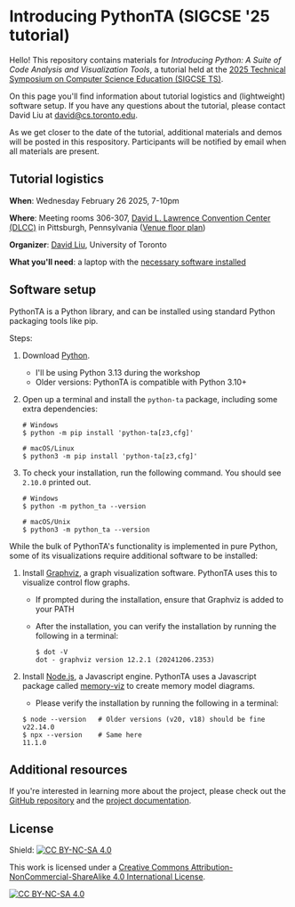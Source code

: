 # Introducing PythonTA (SIGCSE '25 tutorial)

Hello! This repository contains materials for _Introducing Python: A Suite of Code Analysis and Visualization Tools_, a tutorial held at the [2025 Technical Symposium on Computer Science Education (SIGCSE TS)](https://sigcse2025.sigcse.org/).

On this page you'll find information about tutorial logistics and (lightweight) software setup.
If you have any questions about the tutorial, please contact David Liu at [david@cs.toronto.edu](mailto:david@cs.toronto.edu).

As we get closer to the date of the tutorial, additional materials and demos will be posted in this respository.
Participants will be notified by email when all materials are present.

## Tutorial logistics

**When**: Wednesday February 26 2025, 7-10pm

**Where**: Meeting rooms 306-307, [David L. Lawrence Convention Center (DLCC)](https://www.pittsburghcc.com/) in Pittsburgh, Pennsylvania ([Venue floor plan](https://sigcse2025.sigcse.org/attending/Venue))

**Organizer**: [David Liu](https://www.cs.toronto.edu/~david/), University of Toronto

**What you'll need**: a laptop with the [necessary software installed](#software-setup)

## Software setup

PythonTA is a Python library, and can be installed using standard Python packaging tools like pip.

Steps:

1. Download [Python](https://www.python.org/downloads/).
    - I'll be using Python 3.13 during the workshop
    - Older versions: PythonTA is compatible with Python 3.10+
2. Open up a terminal and install the `python-ta` package, including some extra dependencies:

    ```console
    # Windows
    $ python -m pip install 'python-ta[z3,cfg]'

    # macOS/Linux
    $ python3 -m pip install 'python-ta[z3,cfg]'
    ```

3. To check your installation, run the following command. You should see `2.10.0` printed out.

    ```console
    # Windows
    $ python -m python_ta --version

    # macOS/Unix
    $ python3 -m python_ta --version

While the bulk of PythonTA's functionality is implemented in pure Python, some of its visualizations require additional software to be installed:

1. Install [Graphviz](https://graphviz.org/download/), a graph visualization software. PythonTA uses this to visualize control flow graphs.
    - If prompted during the installation, ensure that Graphviz is added to your PATH
    - After the installation, you can verify the installation by running the following in a terminal:

        ```console
        $ dot -V
        dot - graphviz version 12.2.1 (20241206.2353)
        ```

2. Install [Node.js](https://nodejs.org/en/download), a Javascript engine. PythonTA uses a Javascript package called [memory-viz](https://github.com/david-yz-liu/memory-viz) to create memory model diagrams.
    - Please verify the installation by running the following in a terminal:

    ```console
    $ node --version   # Older versions (v20, v18) should be fine
    v22.14.0
    $ npx --version    # Same here
    11.1.0

## Additional resources

If you're interested in learning more about the project, please check out the [GitHub repository](https://github.com/pyta-uoft/pyta) and the [project documentation](https://www.cs.toronto.edu/~david/pyta/).

## License

Shield: [![CC BY-NC-SA 4.0][cc-by-nc-sa-shield]][cc-by-nc-sa]

This work is licensed under a
[Creative Commons Attribution-NonCommercial-ShareAlike 4.0 International License][cc-by-nc-sa].

[![CC BY-NC-SA 4.0][cc-by-nc-sa-image]][cc-by-nc-sa]

[cc-by-nc-sa]: http://creativecommons.org/licenses/by-nc-sa/4.0/
[cc-by-nc-sa-image]: https://licensebuttons.net/l/by-nc-sa/4.0/88x31.png
[cc-by-nc-sa-shield]: https://img.shields.io/badge/License-CC%20BY--NC--SA%204.0-lightgrey.svg
